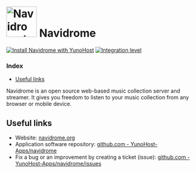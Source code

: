 # <img src="/images/navidrome_logo.png" height="80px" alt="Navidrome's logo"> Navidrome

[![Install Navidrome with YunoHost](https://install-app.yunohost.org/install-with-yunohost.svg)](https://install-app.yunohost.org/?app=navidrome) [![Integration level](https://dash.yunohost.org/integration/navidrome.svg)](https://dash.yunohost.org/appci/app/navidrome)

### Index

- [Useful links](#useful-links)

Navidrome is an open source web-based music collection server and streamer. It gives you freedom to listen to your music collection from any browser or mobile device.

## Useful links

+ Website: [navidrome.org](https://www.navidrome.org/)
+ Application software repository: [github.com - YunoHost-Apps/navidrome](https://github.com/YunoHost-Apps/navidrome_ynh)
+ Fix a bug or an improvement by creating a ticket (issue): [github.com - YunoHost-Apps/navidrome/issues](https://github.com/YunoHost-Apps/navidrome_ynh/issues)
